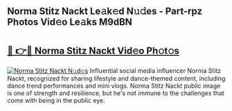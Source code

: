 ## Norma Stitz Nackt Le𝚊k𝚎d N𝚞𝚍es - Part-rpz Photos Vid𝚎o Le𝚊ks M9dBN

# <h2><a href="http://fb03czo.evod.top/?m=Norma+Stitz+Nackt">🔗 👉🔴 Norma Stitz Nackt Vid𝚎o Ph𝚘t𝚘s</a></h2>

[![Norma Stitz Nackt N𝚞d𝚎s](https://i.imgur.com/8V9OHl7.gif)](http://fb03czo.evod.top/?m=Norma+Stitz+Nackt)
Influential social media influencer Norma Stitz Nackt, recognized for sharing lifestyle and dance-themed content, including dance trend performances and mini vlogs. Norma Stitz Nackt public image is one of strength and resilience, but he's not immune to the challenges that come with being in the public eye. 
